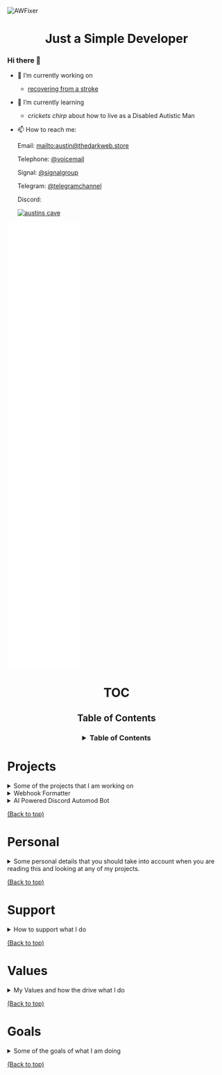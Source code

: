 ![AWFixer](https://images-wixmp-ed30a86b8c4ca887773594c2.wixmp.com/f/c83c004e-1370-4756-88e5-4071de797088/dgdq8br-09cc7ad6-a021-47a5-b0e0-917b12b0f7a7.gif?token=eyJ0eXAiOiJKV1QiLCJhbGciOiJIUzI1NiJ9.eyJzdWIiOiJ1cm46YXBwOjdlMGQxODg5ODIyNjQzNzNhNWYwZDQxNWVhMGQyNmUwIiwiaXNzIjoidXJuOmFwcDo3ZTBkMTg4OTgyMjY0MzczYTVmMGQ0MTVlYTBkMjZlMCIsIm9iaiI6W1t7InBhdGgiOiJcL2ZcL2M4M2MwMDRlLTEzNzAtNDc1Ni04OGU1LTQwNzFkZTc5NzA4OFwvZGdkcThici0wOWNjN2FkNi1hMDIxLTQ3YTUtYjBlMC05MTdiMTJiMGY3YTcuZ2lmIn1dXSwiYXVkIjpbInVybjpzZXJ2aWNlOmZpbGUuZG93bmxvYWQiXX0.tqRMtE-b2QiI2nnefNxSDMJvZCcYqFmq2ccg_Xfzqb8)

<h1 align="center">Just a Simple Developer</h1>

### Hi there 👋

- 🔭 I’m currently working on
  * [recovering from a stroke](https://awfixer.blog/life-post-stroke)

- 🌱 I’m currently learning
  * *crickets chirp* about how to live as a Disabled Autistic Man

- 📫 How to reach me:

  Email: [mailto:austin@thedarkweb.store](me)

  Telephone: [@voicemail](tel:6466559948)

  Signal: [@signalgroup](https://signal.group/)

  Telegram: [@telegramchannel](https://t.me/)

  Discord:

  [![austins cave](https://invidget.switchblade.xyz/austinscave)](https://discord.gg/austinscave)

![metrics](https://raw.githubusercontent.com/awfixer/awfixer/refs/heads/main/github-metrics.svg)

<div align="center">

# TOC

<h2>
  Table of Contents
</h2>

<h3>

<details>

<summary>Table of Contents</summary>

<a href="#projects">Projects</a>
<a href="#personal">Personal</a>
<a href="#support">Support</a>
<a href="#values">Values</a>
<a href="#goals">Goals</a>

</details>

</div>

# Projects

<details>

<summary>Some of the projects that I am working on</summary>

These are more of my personal projects, as they solve problems I often have personally, I will list out my various Github Organizations and bigger projects at the bottom of the README

</details>

<details>

<summary>Webhook Formatter</summary>

This is one of those things where you dont understand how much you will love it until you use it. I personally have had to struggle with the idea of getting my webhooks to work between different platforms for a while, and it is not nearly as easy as people like to say it is. So I have taken the time to work on a way to do it automatically. Admittedly the version that i use myself is not good at all and needs a lot of work, though i am working on a dashboard that will make it much more intunitive to use and friendly to not so technical people.

</details>

<details>

<summary>AI Powered Discord Automod Bot</summary>

this is the type of thing that not a lot of people understand. I have had it on the backburner for a while as it is going to cost a lot of money and likely will need a multi model setup to create the per-guild learning outcome that i desire. That said I have been working on it for a while and I think that I have figured it out. It is going to use the openai moderation endpoint as a point of reference and a more vanilla and trainable model to act as the go-between for the actual per guild enforcement of policy. My only issue now is how to deal with the idea of latency and where to store the mass amount of short term data that the bot will need to be effective.

</details>

[(Back to top)](#toc)

# Personal

<details>

<summary>Some personal details that you should take into account when you are reading this and looking at any of my projects.</summary>



</details>


[(Back to top)](#toc)

# Support

<details>

<summary>How to support what I do</summary>

You can support what I do using the following links

<a href="https://ko-fi.com/awfixer">My Ko-Fi</a>

<a href="https://patreon.com/awfixer">My Patreon</a>

<a href="https://github.com/sponsors/awfixer">Github Sponsors</a>

<a href="https://buymeacoffee.com/austinware">Buy me a Coffee</a>

<a href="https://awfixer.blog">My Blog</a>

<a href="https://awfixer.shop">My Shop</a>

<a href="https://discord.gg/austinscave">My Discord</a>

</details>


[(Back to top)](#toc)

# Values

<details>

<summary>My Values and how the drive what I do</summary>

</details>


[(Back to top)](#toc)

# Goals

<details>

<summary>Some of the goals of what I am doing</summary>



</details>

[(Back to top)](@toc)

